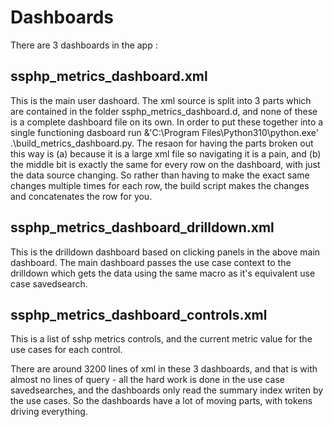 # Dashboards
There are 3 dashboards in the app : 

ssphp_metrics_dashboard.xml
---------------------------
This is the main user dashoard. The xml source is split into 3 parts which are contained in the folder ssphp_metrics_dashboard.d, and none of these is a complete dashboard file on its own. In order to put these together into a single functioning dasboard run &'C:\Program Files\Python310\python.exe' .\build_metrics_dashboard.py. The resaon for having the parts broken out this way is (a) because it is a large xml file so navigating it is a pain, and (b) the middle bit is exactly the same for every row on the dashboard, with just the data source changing. So rather than having to make the exact same changes multiple times for each row, the build script makes the changes and concatenates the row for you.


ssphp_metrics_dashboard_drilldown.xml
-------------------------------------
This is the drilldown dashboard based on clicking panels in the above main dashboard. The main dashboard passes the use case context to the drilldown which gets the data using the same macro as it's equivalent use case savedsearch.


ssphp_metrics_dashboard_controls.xml
------------------------------------
This is a list of sshp metrics controls, and the current metric value for the use cases for each control.


There are around 3200 lines of xml in these 3 dashboards, and that is with almost no lines of query - all the hard work is done in the use case savedsearches, and the dashboards only read the summary index writen by the use cases. So the dashboards have a lot of moving parts, with tokens driving everything.